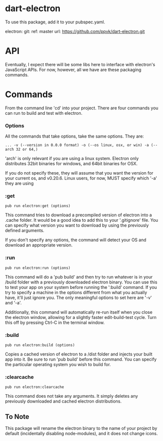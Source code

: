 # dart-electron

To use this package, add it to your pubspec.yaml.

   electron:
      git:
        ref: master
        url: https://github.com/ppvk/dart-electron.git

# API

Eventually, I expect there will be some libs here to interface with electron's
JavaScript APIs. For now, however, all we have are these packaging commands.


# Commands

From the command line 'cd' into your project.
There are four commands you can run to build and test with electron.

### Options
All the commands that take options, take the same options.
They are:

    ... -v (--version in 0.0.0 format) -o (--os linux, osx, or win) -a (--arch 32 or 64,)

'arch' is only relevant if you are using a linux system. Electron only distributes
32bit binaries for windows, and 64bit binaries for OSX.

If you do not specify these, they will assume that you want the version for your
current os, and v0.20.6. Linux users, for now, MUST specify which '-a' they are using

### :get

    pub run electron:get (options)
This command tries to download a precompiled version of electron into a .cache
folder. It would be a good idea to add this to your '.gitignore' file. You can
specify what version you want to download by using the previously defined arguments.

If you don't specify any options, the command will detect your OS and
download an appropriate version.

### :run

    pub run electron:run (options)
This command will do a 'pub build' and then try to run whatever is in your /build folder with a previously
downloaded electron binary. You can use this to test your app on your system
before running the ':build' command. If you try to specify a
machine in the options different from what you actually have, it'll just ignore you.
The only meaningful options to set here are '-v' and '-a'.

Additionally, this command will automatically re-run itself when you close the electron window, 
allowing for a slightly faster edit-build-test cycle. Turn this off by pressing Ctrl-C in the terminal window.

### :build

    pub run electron:build (options)
Copies a cached version of electron to a /dist folder and injects your built app
into it. Be sure to run 'pub build' before this command. You can specify the particular
operating system you wish to build for.

### :clearcache

    pub run electron:clearcache
This command does not take any arguments. It simply deletes any previously downloaded
and cached electron distributions.

## To Note
This package will rename the electron binary to the name of your project by
default (incidentally disabling node-modules), and it does not change icons.
